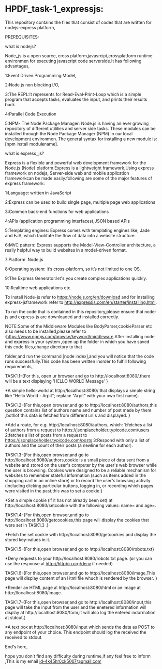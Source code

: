 # HPDF_task-1_expressjs:


This repository contains the files that consist of codes that are written for nodejs-express platform,



PREREQUISITES:

what is nodejs?


Node_js is a open source, cross platform,javasrcipt,crossplatform runtime environmen for executing javascript code serverside.It has following advantages,
 
 1:Event Driven Programming Model,
 
 2:Node.js non blocking I/O,
 
 
 3:The REPL:It represents  for Read-Eval-Print-Loop which is a simple program that accepts tasks, evaluates the input, and prints their results back
 
 4:Parallel Code Execution
 
 5:NPM- The Node Package Manager:  Node.js is having an ever growing repository of different utilities and server side tasks. These modules can be installed through the Node Package Manager (NPM) in our local development environmen. The general syntax for installing a new module is:[npm install modulename].



what is express_js?




Express is a  flexible and powerful web development framework for the Node.js (Node) platform.Express is a lightweight framework,Using express framework on nodejs, Server-side web and mobile application frameworkcan be made easily.following are some of the major features of express framework:

1:Language: written in JavaScript

2:Express can be used  to build single page, multiple page web applications 

3:Common back-end functions for web applications

4:APIs (application programming interfaces),JSON based APIs

5:Templating engines: Express comes with  templating engines like, Jade and EJS, which facilitate the flow of data into a website 
structure.

6:MVC pattern: Express supports the Model-View-Controller architecture, a really helpful way to build websites in a model-driven format.


7:Platform: Node.js


8:Operating system: It’s cross-platform, so it’s not limited to one OS.


9:The Express Generator:let's you create complex applications quickly.


10:Realtime web applications etc.


To Install Node-js refer  to https://nodejs.org/en/download and for installing express-jsframework refer to  http://expressjs.com/en/starter/installing.html.

To run the code that is contained in this repository,please ensure that node-js and express-js are downloaded and installed correctly.

NOTE:Some of the Middleware Modules like BodyParser,cookieParser etc  also needs to be installed,please refer to :https://www.npmjs.com/browse/keyword/middleware
After installing  node and express in your system ,open up the folder in which you have saved this code files,change directory to that 

folder,and run the command:[node index],and you will notice that the code runs successfully.This code has been written inorder to fulfill following requirements, 



TASK1.1-{For this, open ur browser and go to http://localhost:8080/,there  will be a text displaying 'HELLO WORLD Message' }


*A simple hello-world at http://localhost:8080/ that displays a simple string like "Hello World - Arpit"; replace "Arpit" with your own first name).



TASK1.2-{For this,open browser,and go to  http://localhost:8080/authors,this question contains list of authors name and number of post made by them ,bothof this data is fetched from different url's and displayed. }


*Add a route, for e.g. http://localhost:8080/authors, which:
1:fetches a list of authors from a request to https://jsonplaceholder.typicode.com/users
2:fetches a list of posts from a request to https://jsonplaceholder.typicode.com/posts
3:Respond with only a list of authors and the count of their posts (a newline for each author).



TASK1.3-{For this,open browser,and go to  http://localhost:8080/authors,cookie is a small piece of data sent from a website and stored on the user's computer by the user's web browser while the user is browsing. Cookies were designed to be a reliable mechanism for websites to remember stateful information (such as items added in the shopping cart in an online store) or to record the user's browsing activity (including clicking particular buttons, logging in, or recording which pages were visited in the past,this was to set a cookie:}

*Set a simple cookie (if it has not already been set) at http://localhost:8080/setcookie with the following values: name=<your-first-name> and age=<your-age>.


TASK1.4-{For this,open browser,and go to  http://localhost:8080/getcoookies,this page will display the cookies that were set in TASK1.3 .}


*Fetch the set cookie with http://localhost:8080/getcookies and display the stored key-values in it.


TASK1.5-{For this,open browser,and go to  http://localhost:8080/robots.txt}


*Deny requests to your http://localhost:8080/robots.txt page. (or you can use the response at http://httpbin.org/deny if needed)


TASK1.6-{For this,open browser,and go to  http://localhost:8080/image,This page will display content  of an Html file whuch is rendered by the browser. }


*Render an HTML page at http://localhost:8080/html or an image at http://localhost:8080/image.

TASK1.7-{For this,open browser,and go to  http://localhost:8080/input,this page will take the input from the user and the enetered information will display at http://localhost:8080/form,it will also log the entered indormation at stdout.}


*A text box at http://localhost:8080/input which sends the data as POST to any endpoint of your choice. This endpoint should log the received the received to stdout.
    



End's here,




hope  you don't find any difficulty during runtime,if any feel free to inform ,This is my email id-4k45hr0ck5007@gmail.com
